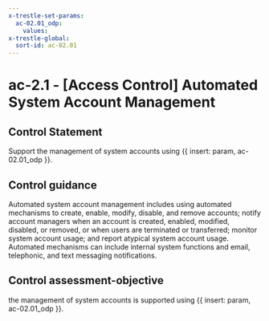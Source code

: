 ```yaml
---
x-trestle-set-params:
  ac-02.01_odp:
    values:
x-trestle-global:
  sort-id: ac-02.01
---
```


# ac-2.1 - \[Access Control\] Automated System Account Management

## Control Statement

Support the management of system accounts using {{ insert: param, ac-02.01_odp }}.

## Control guidance

Automated system account management includes using automated mechanisms to create, enable, modify, disable, and remove accounts; notify account managers when an account is created, enabled, modified, disabled, or removed, or when users are terminated or transferred; monitor system account usage; and report atypical system account usage. Automated mechanisms can include internal system functions and email, telephonic, and text messaging notifications.

## Control assessment-objective

the management of system accounts is supported using {{ insert: param, ac-02.01_odp }}.
